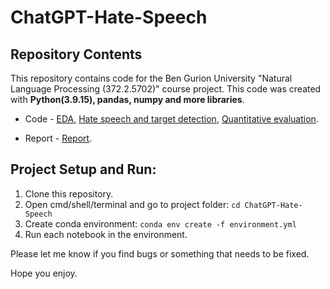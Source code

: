 # ChatGPT-Hate-Speech

## Repository Contents
This repository contains code for the Ben Gurion University "Natural Language Processing (372.2.5702)" course project. This code was created with <b> Python(3.9.15), pandas, numpy and more libraries</b>.

- Code - [EDA](https://github.com/leorrose/ChatGPT-Hate-Speech/blob/main/eda.ipynb), [Hate speech and target detection](https://github.com/leorrose/ChatGPT-Hate-Speech/blob/main/hate_speech_chat_gpt.ipynb), [Quantitative evaluation](https://github.com/leorrose/ChatGPT-Hate-Speech/blob/main/quantitative_evaluation.ipynb).

- Report - [Report](https://github.com/leorrose/ChatGPT-Hate-Speech/blob/main/report.pdf).

## Project Setup and Run:

1. Clone this repository.
2. Open cmd/shell/terminal and go to project folder: `cd ChatGPT-Hate-Speech`
3. Create conda environment: `conda env create -f environment.yml`
4. Run each notebook in the environment.

Please let me know if you find bugs or something that needs to be fixed.

Hope you enjoy.
